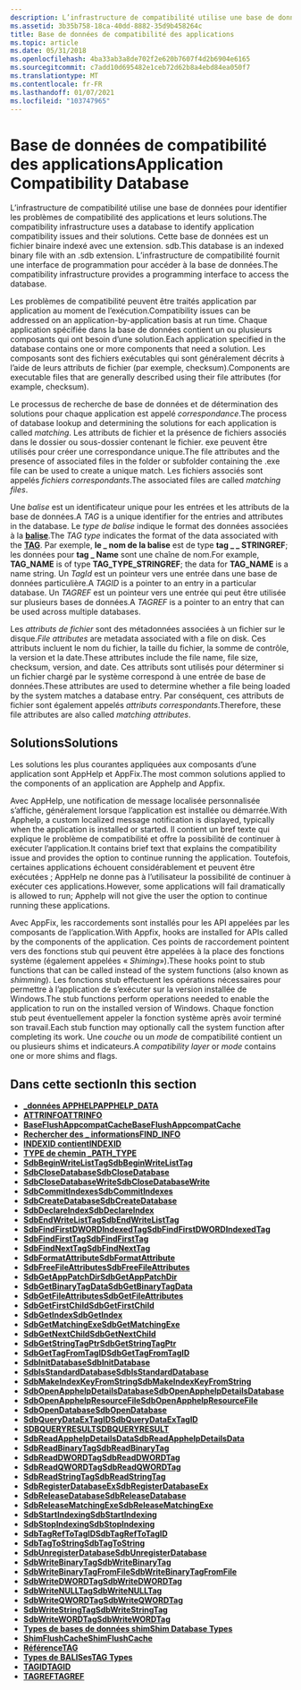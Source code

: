 ```yaml
---
description: L’infrastructure de compatibilité utilise une base de données pour identifier les problèmes de compatibilité des applications et leurs solutions.
ms.assetid: 3b35b758-18ca-40dd-8882-35d9b458264c
title: Base de données de compatibilité des applications
ms.topic: article
ms.date: 05/31/2018
ms.openlocfilehash: 4ba33ab3a8de702f2e620b7607f4d2b6904e6165
ms.sourcegitcommit: c7add10d695482e1ceb72d62b8a4ebd84ea050f7
ms.translationtype: MT
ms.contentlocale: fr-FR
ms.lasthandoff: 01/07/2021
ms.locfileid: "103747965"
---
```

# <a name="application-compatibility-database"></a><span data-ttu-id="e02f8-103">Base de données de compatibilité des applications</span><span class="sxs-lookup"><span data-stu-id="e02f8-103">Application Compatibility Database</span></span>

<span data-ttu-id="e02f8-104">L’infrastructure de compatibilité utilise une base de données pour identifier les problèmes de compatibilité des applications et leurs solutions.</span><span class="sxs-lookup"><span data-stu-id="e02f8-104">The compatibility infrastructure uses a database to identify application compatibility issues and their solutions.</span></span> <span data-ttu-id="e02f8-105">Cette base de données est un fichier binaire indexé avec une extension. sdb.</span><span class="sxs-lookup"><span data-stu-id="e02f8-105">This database is an indexed binary file with an .sdb extension.</span></span> <span data-ttu-id="e02f8-106">L’infrastructure de compatibilité fournit une interface de programmation pour accéder à la base de données.</span><span class="sxs-lookup"><span data-stu-id="e02f8-106">The compatibility infrastructure provides a programming interface to access the database.</span></span>

<span data-ttu-id="e02f8-107">Les problèmes de compatibilité peuvent être traités application par application au moment de l’exécution.</span><span class="sxs-lookup"><span data-stu-id="e02f8-107">Compatibility issues can be addressed on an application-by-application basis at run time.</span></span> <span data-ttu-id="e02f8-108">Chaque application spécifiée dans la base de données contient un ou plusieurs composants qui ont besoin d’une solution.</span><span class="sxs-lookup"><span data-stu-id="e02f8-108">Each application specified in the database contains one or more components that need a solution.</span></span> <span data-ttu-id="e02f8-109">Les composants sont des fichiers exécutables qui sont généralement décrits à l’aide de leurs attributs de fichier (par exemple, checksum).</span><span class="sxs-lookup"><span data-stu-id="e02f8-109">Components are executable files that are generally described using their file attributes (for example, checksum).</span></span>

<span data-ttu-id="e02f8-110">Le processus de recherche de base de données et de détermination des solutions pour chaque application est appelé *correspondance*.</span><span class="sxs-lookup"><span data-stu-id="e02f8-110">The process of database lookup and determining the solutions for each application is called *matching*.</span></span> <span data-ttu-id="e02f8-111">Les attributs de fichier et la présence de fichiers associés dans le dossier ou sous-dossier contenant le fichier. exe peuvent être utilisés pour créer une correspondance unique.</span><span class="sxs-lookup"><span data-stu-id="e02f8-111">The file attributes and the presence of associated files in the folder or subfolder containing the .exe file can be used to create a unique match.</span></span> <span data-ttu-id="e02f8-112">Les fichiers associés sont appelés *fichiers correspondants*.</span><span class="sxs-lookup"><span data-stu-id="e02f8-112">The associated files are called *matching files*.</span></span>

<span data-ttu-id="e02f8-113">Une *balise* est un identificateur unique pour les entrées et les attributs de la base de données.</span><span class="sxs-lookup"><span data-stu-id="e02f8-113">A *TAG* is a unique identifier for the entries and attributes in the database.</span></span> <span data-ttu-id="e02f8-114">Le *type de balise* indique le format des données associées à la [**balise**](tag.md).</span><span class="sxs-lookup"><span data-stu-id="e02f8-114">The *TAG type* indicates the format of the data associated with the [**TAG**](tag.md).</span></span> <span data-ttu-id="e02f8-115">Par exemple, **le \_ nom de la balise** est de type **tag \_ \_ STRINGREF**; les données pour **tag \_ Name** sont une chaîne de nom.</span><span class="sxs-lookup"><span data-stu-id="e02f8-115">For example, **TAG\_NAME** is of type **TAG\_TYPE\_STRINGREF**; the data for **TAG\_NAME** is a name string.</span></span> <span data-ttu-id="e02f8-116">Un *TagId* est un pointeur vers une entrée dans une base de données particulière.</span><span class="sxs-lookup"><span data-stu-id="e02f8-116">A *TAGID* is a pointer to an entry in a particular database.</span></span> <span data-ttu-id="e02f8-117">Un *TAGREF* est un pointeur vers une entrée qui peut être utilisée sur plusieurs bases de données.</span><span class="sxs-lookup"><span data-stu-id="e02f8-117">A *TAGREF* is a pointer to an entry that can be used across multiple databases.</span></span>

<span data-ttu-id="e02f8-118">Les *attributs de fichier* sont des métadonnées associées à un fichier sur le disque.</span><span class="sxs-lookup"><span data-stu-id="e02f8-118">*File attributes* are metadata associated with a file on disk.</span></span> <span data-ttu-id="e02f8-119">Ces attributs incluent le nom du fichier, la taille du fichier, la somme de contrôle, la version et la date.</span><span class="sxs-lookup"><span data-stu-id="e02f8-119">These attributes include the file name, file size, checksum, version, and date.</span></span> <span data-ttu-id="e02f8-120">Ces attributs sont utilisés pour déterminer si un fichier chargé par le système correspond à une entrée de base de données.</span><span class="sxs-lookup"><span data-stu-id="e02f8-120">These attributes are used to determine whether a file being loaded by the system matches a database entry.</span></span> <span data-ttu-id="e02f8-121">Par conséquent, ces attributs de fichier sont également appelés *attributs correspondants*.</span><span class="sxs-lookup"><span data-stu-id="e02f8-121">Therefore, these file attributes are also called *matching attributes*.</span></span>

## <a name="solutions"></a><span data-ttu-id="e02f8-122">Solutions</span><span class="sxs-lookup"><span data-stu-id="e02f8-122">Solutions</span></span>

<span data-ttu-id="e02f8-123">Les solutions les plus courantes appliquées aux composants d’une application sont AppHelp et AppFix.</span><span class="sxs-lookup"><span data-stu-id="e02f8-123">The most common solutions applied to the components of an application are Apphelp and Appfix.</span></span>

<span data-ttu-id="e02f8-124">Avec AppHelp, une notification de message localisée personnalisée s’affiche, généralement lorsque l’application est installée ou démarrée.</span><span class="sxs-lookup"><span data-stu-id="e02f8-124">With Apphelp, a custom localized message notification is displayed, typically when the application is installed or started.</span></span> <span data-ttu-id="e02f8-125">Il contient un bref texte qui explique le problème de compatibilité et offre la possibilité de continuer à exécuter l’application.</span><span class="sxs-lookup"><span data-stu-id="e02f8-125">It contains brief text that explains the compatibility issue and provides the option to continue running the application.</span></span> <span data-ttu-id="e02f8-126">Toutefois, certaines applications échouent considérablement et peuvent être exécutées ; AppHelp ne donne pas à l’utilisateur la possibilité de continuer à exécuter ces applications.</span><span class="sxs-lookup"><span data-stu-id="e02f8-126">However, some applications will fail dramatically is allowed to run; Apphelp will not give the user the option to continue running these applications.</span></span>

<span data-ttu-id="e02f8-127">Avec AppFix, les raccordements sont installés pour les API appelées par les composants de l’application.</span><span class="sxs-lookup"><span data-stu-id="e02f8-127">With Appfix, hooks are installed for APIs called by the components of the application.</span></span> <span data-ttu-id="e02f8-128">Ces points de raccordement pointent vers des fonctions stub qui peuvent être appelées à la place des fonctions système (également appelées « *Shiming*»).</span><span class="sxs-lookup"><span data-stu-id="e02f8-128">These hooks point to stub functions that can be called instead of the system functions (also known as *shimming*).</span></span> <span data-ttu-id="e02f8-129">Les fonctions stub effectuent les opérations nécessaires pour permettre à l’application de s’exécuter sur la version installée de Windows.</span><span class="sxs-lookup"><span data-stu-id="e02f8-129">The stub functions perform operations needed to enable the application to run on the installed version of Windows.</span></span> <span data-ttu-id="e02f8-130">Chaque fonction stub peut éventuellement appeler la fonction système après avoir terminé son travail.</span><span class="sxs-lookup"><span data-stu-id="e02f8-130">Each stub function may optionally call the system function after completing its work.</span></span> <span data-ttu-id="e02f8-131">Une *couche* ou un *mode* de compatibilité contient un ou plusieurs shims et indicateurs.</span><span class="sxs-lookup"><span data-stu-id="e02f8-131">A *compatibility layer* or *mode* contains one or more shims and flags.</span></span>

## <a name="in-this-section"></a><span data-ttu-id="e02f8-132">Dans cette section</span><span class="sxs-lookup"><span data-stu-id="e02f8-132">In this section</span></span>

-   [<span data-ttu-id="e02f8-133">**\_données APPHELP**</span><span class="sxs-lookup"><span data-stu-id="e02f8-133">**APPHELP\_DATA**</span></span>](apphelp-data.md)
-   [<span data-ttu-id="e02f8-134">**ATTRINFO**</span><span class="sxs-lookup"><span data-stu-id="e02f8-134">**ATTRINFO**</span></span>](attrinfo.md)
-   [<span data-ttu-id="e02f8-135">**BaseFlushAppcompatCache**</span><span class="sxs-lookup"><span data-stu-id="e02f8-135">**BaseFlushAppcompatCache**</span></span>](baseflushappcompatcache.md)
-   [<span data-ttu-id="e02f8-136">**Rechercher des \_ informations**</span><span class="sxs-lookup"><span data-stu-id="e02f8-136">**FIND\_INFO**</span></span>](find-info.md)
-   [<span data-ttu-id="e02f8-137">**INDEXID contient**</span><span class="sxs-lookup"><span data-stu-id="e02f8-137">**INDEXID**</span></span>](indexid.md)
-   [<span data-ttu-id="e02f8-138">**TYPE de chemin \_**</span><span class="sxs-lookup"><span data-stu-id="e02f8-138">**PATH\_TYPE**</span></span>](path-type.md)
-   [<span data-ttu-id="e02f8-139">**SdbBeginWriteListTag**</span><span class="sxs-lookup"><span data-stu-id="e02f8-139">**SdbBeginWriteListTag**</span></span>](sdbbeginwritelisttag.md)
-   [<span data-ttu-id="e02f8-140">**SdbCloseDatabase**</span><span class="sxs-lookup"><span data-stu-id="e02f8-140">**SdbCloseDatabase**</span></span>](sdbclosedatabase.md)
-   [<span data-ttu-id="e02f8-141">**SdbCloseDatabaseWrite**</span><span class="sxs-lookup"><span data-stu-id="e02f8-141">**SdbCloseDatabaseWrite**</span></span>](sdbclosedatabasewrite.md)
-   [<span data-ttu-id="e02f8-142">**SdbCommitIndexes**</span><span class="sxs-lookup"><span data-stu-id="e02f8-142">**SdbCommitIndexes**</span></span>](sdbcommitindexes.md)
-   [<span data-ttu-id="e02f8-143">**SdbCreateDatabase**</span><span class="sxs-lookup"><span data-stu-id="e02f8-143">**SdbCreateDatabase**</span></span>](sdbcreatedatabase.md)
-   [<span data-ttu-id="e02f8-144">**SdbDeclareIndex**</span><span class="sxs-lookup"><span data-stu-id="e02f8-144">**SdbDeclareIndex**</span></span>](sdbdeclareindex.md)
-   [<span data-ttu-id="e02f8-145">**SdbEndWriteListTag**</span><span class="sxs-lookup"><span data-stu-id="e02f8-145">**SdbEndWriteListTag**</span></span>](sdbendwritelisttag.md)
-   [<span data-ttu-id="e02f8-146">**SdbFindFirstDWORDIndexedTag**</span><span class="sxs-lookup"><span data-stu-id="e02f8-146">**SdbFindFirstDWORDIndexedTag**</span></span>](sdbfindfirstdwordindexedtag.md)
-   [<span data-ttu-id="e02f8-147">**SdbFindFirstTag**</span><span class="sxs-lookup"><span data-stu-id="e02f8-147">**SdbFindFirstTag**</span></span>](sdbfindfirsttag.md)
-   [<span data-ttu-id="e02f8-148">**SdbFindNextTag**</span><span class="sxs-lookup"><span data-stu-id="e02f8-148">**SdbFindNextTag**</span></span>](sdbfindnexttag.md)
-   [<span data-ttu-id="e02f8-149">**SdbFormatAttribute**</span><span class="sxs-lookup"><span data-stu-id="e02f8-149">**SdbFormatAttribute**</span></span>](sdbformatattribute.md)
-   [<span data-ttu-id="e02f8-150">**SdbFreeFileAttributes**</span><span class="sxs-lookup"><span data-stu-id="e02f8-150">**SdbFreeFileAttributes**</span></span>](sdbfreefileattributes.md)
-   [<span data-ttu-id="e02f8-151">**SdbGetAppPatchDir**</span><span class="sxs-lookup"><span data-stu-id="e02f8-151">**SdbGetAppPatchDir**</span></span>](sdbgetapppatchdir.md)
-   [<span data-ttu-id="e02f8-152">**SdbGetBinaryTagData**</span><span class="sxs-lookup"><span data-stu-id="e02f8-152">**SdbGetBinaryTagData**</span></span>](sdbgetbinarytagdata.md)
-   [<span data-ttu-id="e02f8-153">**SdbGetFileAttributes**</span><span class="sxs-lookup"><span data-stu-id="e02f8-153">**SdbGetFileAttributes**</span></span>](sdbgetfileattributes.md)
-   [<span data-ttu-id="e02f8-154">**SdbGetFirstChild**</span><span class="sxs-lookup"><span data-stu-id="e02f8-154">**SdbGetFirstChild**</span></span>](sdbgetfirstchild.md)
-   [<span data-ttu-id="e02f8-155">**SdbGetIndex**</span><span class="sxs-lookup"><span data-stu-id="e02f8-155">**SdbGetIndex**</span></span>](sdbgetindex.md)
-   [<span data-ttu-id="e02f8-156">**SdbGetMatchingExe**</span><span class="sxs-lookup"><span data-stu-id="e02f8-156">**SdbGetMatchingExe**</span></span>](sdbgetmatchingexe.md)
-   [<span data-ttu-id="e02f8-157">**SdbGetNextChild**</span><span class="sxs-lookup"><span data-stu-id="e02f8-157">**SdbGetNextChild**</span></span>](sdbgetnextchild.md)
-   [<span data-ttu-id="e02f8-158">**SdbGetStringTagPtr**</span><span class="sxs-lookup"><span data-stu-id="e02f8-158">**SdbGetStringTagPtr**</span></span>](sdbgetstringtagptr.md)
-   [<span data-ttu-id="e02f8-159">**SdbGetTagFromTagID**</span><span class="sxs-lookup"><span data-stu-id="e02f8-159">**SdbGetTagFromTagID**</span></span>](sdbgettagfromtagid.md)
-   [<span data-ttu-id="e02f8-160">**SdbInitDatabase**</span><span class="sxs-lookup"><span data-stu-id="e02f8-160">**SdbInitDatabase**</span></span>](sdbinitdatabase.md)
-   [<span data-ttu-id="e02f8-161">**SdbIsStandardDatabase**</span><span class="sxs-lookup"><span data-stu-id="e02f8-161">**SdbIsStandardDatabase**</span></span>](sdbisstandarddatabase.md)
-   [<span data-ttu-id="e02f8-162">**SdbMakeIndexKeyFromString**</span><span class="sxs-lookup"><span data-stu-id="e02f8-162">**SdbMakeIndexKeyFromString**</span></span>](sdbmakeindexkeyfromstring.md)
-   [<span data-ttu-id="e02f8-163">**SdbOpenApphelpDetailsDatabase**</span><span class="sxs-lookup"><span data-stu-id="e02f8-163">**SdbOpenApphelpDetailsDatabase**</span></span>](sdbopenapphelpdetailsdatabase.md)
-   [<span data-ttu-id="e02f8-164">**SdbOpenApphelpResourceFile**</span><span class="sxs-lookup"><span data-stu-id="e02f8-164">**SdbOpenApphelpResourceFile**</span></span>](sdbopenapphelpresourcefile.md)
-   [<span data-ttu-id="e02f8-165">**SdbOpenDatabase**</span><span class="sxs-lookup"><span data-stu-id="e02f8-165">**SdbOpenDatabase**</span></span>](sdbopendatabase.md)
-   [<span data-ttu-id="e02f8-166">**SdbQueryDataExTagID**</span><span class="sxs-lookup"><span data-stu-id="e02f8-166">**SdbQueryDataExTagID**</span></span>](sdbquerydataextagid.md)
-   [<span data-ttu-id="e02f8-167">**SDBQUERYRESULT**</span><span class="sxs-lookup"><span data-stu-id="e02f8-167">**SDBQUERYRESULT**</span></span>](sdbqueryresult.md)
-   [<span data-ttu-id="e02f8-168">**SdbReadApphelpDetailsData**</span><span class="sxs-lookup"><span data-stu-id="e02f8-168">**SdbReadApphelpDetailsData**</span></span>](sdbreadapphelpdetailsdata.md)
-   [<span data-ttu-id="e02f8-169">**SdbReadBinaryTag**</span><span class="sxs-lookup"><span data-stu-id="e02f8-169">**SdbReadBinaryTag**</span></span>](sdbreadbinarytag.md)
-   [<span data-ttu-id="e02f8-170">**SdbReadDWORDTag**</span><span class="sxs-lookup"><span data-stu-id="e02f8-170">**SdbReadDWORDTag**</span></span>](sdbreaddwordtag.md)
-   [<span data-ttu-id="e02f8-171">**SdbReadQWORDTag**</span><span class="sxs-lookup"><span data-stu-id="e02f8-171">**SdbReadQWORDTag**</span></span>](sdbreadqwordtag.md)
-   [<span data-ttu-id="e02f8-172">**SdbReadStringTag**</span><span class="sxs-lookup"><span data-stu-id="e02f8-172">**SdbReadStringTag**</span></span>](sdbreadstringtag.md)
-   [<span data-ttu-id="e02f8-173">**SdbRegisterDatabaseEx**</span><span class="sxs-lookup"><span data-stu-id="e02f8-173">**SdbRegisterDatabaseEx**</span></span>](sdbregisterdatabaseex.md)
-   [<span data-ttu-id="e02f8-174">**SdbReleaseDatabase**</span><span class="sxs-lookup"><span data-stu-id="e02f8-174">**SdbReleaseDatabase**</span></span>](sdbreleasedatabase.md)
-   [<span data-ttu-id="e02f8-175">**SdbReleaseMatchingExe**</span><span class="sxs-lookup"><span data-stu-id="e02f8-175">**SdbReleaseMatchingExe**</span></span>](sdbreleasematchingexe.md)
-   [<span data-ttu-id="e02f8-176">**SdbStartIndexing**</span><span class="sxs-lookup"><span data-stu-id="e02f8-176">**SdbStartIndexing**</span></span>](sdbstartindexing.md)
-   [<span data-ttu-id="e02f8-177">**SdbStopIndexing**</span><span class="sxs-lookup"><span data-stu-id="e02f8-177">**SdbStopIndexing**</span></span>](sdbstopindexing.md)
-   [<span data-ttu-id="e02f8-178">**SdbTagRefToTagID**</span><span class="sxs-lookup"><span data-stu-id="e02f8-178">**SdbTagRefToTagID**</span></span>](sdbtagreftotagid.md)
-   [<span data-ttu-id="e02f8-179">**SdbTagToString**</span><span class="sxs-lookup"><span data-stu-id="e02f8-179">**SdbTagToString**</span></span>](sdbtagtostring.md)
-   [<span data-ttu-id="e02f8-180">**SdbUnregisterDatabase**</span><span class="sxs-lookup"><span data-stu-id="e02f8-180">**SdbUnregisterDatabase**</span></span>](sdbunregisterdatabase.md)
-   [<span data-ttu-id="e02f8-181">**SdbWriteBinaryTag**</span><span class="sxs-lookup"><span data-stu-id="e02f8-181">**SdbWriteBinaryTag**</span></span>](sdbwritebinarytag.md)
-   [<span data-ttu-id="e02f8-182">**SdbWriteBinaryTagFromFile**</span><span class="sxs-lookup"><span data-stu-id="e02f8-182">**SdbWriteBinaryTagFromFile**</span></span>](sdbwritebinarytagfromfile.md)
-   [<span data-ttu-id="e02f8-183">**SdbWriteDWORDTag**</span><span class="sxs-lookup"><span data-stu-id="e02f8-183">**SdbWriteDWORDTag**</span></span>](sdbwritedwordtag.md)
-   [<span data-ttu-id="e02f8-184">**SdbWriteNULLTag**</span><span class="sxs-lookup"><span data-stu-id="e02f8-184">**SdbWriteNULLTag**</span></span>](sdbwritenulltag.md)
-   [<span data-ttu-id="e02f8-185">**SdbWriteQWORDTag**</span><span class="sxs-lookup"><span data-stu-id="e02f8-185">**SdbWriteQWORDTag**</span></span>](sdbwriteqwordtag.md)
-   [<span data-ttu-id="e02f8-186">**SdbWriteStringTag**</span><span class="sxs-lookup"><span data-stu-id="e02f8-186">**SdbWriteStringTag**</span></span>](sdbwritestringtag.md)
-   [<span data-ttu-id="e02f8-187">**SdbWriteWORDTag**</span><span class="sxs-lookup"><span data-stu-id="e02f8-187">**SdbWriteWORDTag**</span></span>](sdbwritewordtag.md)
-   [<span data-ttu-id="e02f8-188">**Types de bases de données shim**</span><span class="sxs-lookup"><span data-stu-id="e02f8-188">**Shim Database Types**</span></span>](shim-database-types.md)
-   [<span data-ttu-id="e02f8-189">**ShimFlushCache**</span><span class="sxs-lookup"><span data-stu-id="e02f8-189">**ShimFlushCache**</span></span>](shimflushcache.md)
-   [<span data-ttu-id="e02f8-190">**Référence**</span><span class="sxs-lookup"><span data-stu-id="e02f8-190">**TAG**</span></span>](tag.md)
-   [<span data-ttu-id="e02f8-191">**Types de BALISes**</span><span class="sxs-lookup"><span data-stu-id="e02f8-191">**TAG Types**</span></span>](tag-types.md)
-   [<span data-ttu-id="e02f8-192">**TAGID**</span><span class="sxs-lookup"><span data-stu-id="e02f8-192">**TAGID**</span></span>](tagid.md)
-   [<span data-ttu-id="e02f8-193">**TAGREF**</span><span class="sxs-lookup"><span data-stu-id="e02f8-193">**TAGREF**</span></span>](tagref.md)

 

 



